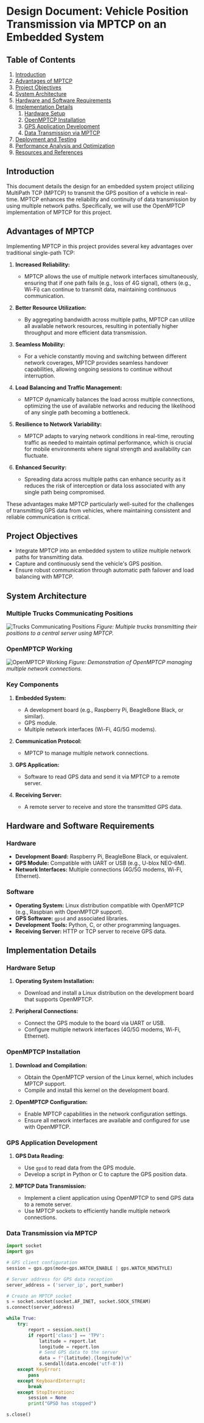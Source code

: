 # Design Document: Vehicle Position Transmission via MPTCP on an Embedded System

## Table of Contents

1. [Introduction](#introduction)
2. [Advantages of MPTCP](#advantages-of-mptcp)
3. [Project Objectives](#project-objectives)
4. [System Architecture](#system-architecture)
5. [Hardware and Software Requirements](#hardware-and-software-requirements)
6. [Implementation Details](#implementation-details)
   1. [Hardware Setup](#hardware-setup)
   2. [OpenMPTCP Installation](#openmptcp-installation)
   3. [GPS Application Development](#gps-application-development)
   4. [Data Transmission via MPTCP](#data-transmission-via-mptcp)
7. [Deployment and Testing](#deployment-and-testing)
8. [Performance Analysis and Optimization](#performance-analysis-and-optimization)
9. [Resources and References](#resources-and-references)

## Introduction

This document details the design for an embedded system project utilizing MultiPath TCP (MPTCP) to transmit the GPS position of a vehicle in real-time. MPTCP enhances the reliability and continuity of data transmission by using multiple network paths. Specifically, we will use the OpenMPTCP implementation of MPTCP for this project.

## Advantages of MPTCP

Implementing MPTCP in this project provides several key advantages over traditional single-path TCP:

1. **Increased Reliability:**
   - MPTCP allows the use of multiple network interfaces simultaneously, ensuring that if one path fails (e.g., loss of 4G signal), others (e.g., Wi-Fi) can continue to transmit data, maintaining continuous communication.

2. **Better Resource Utilization:**
   - By aggregating bandwidth across multiple paths, MPTCP can utilize all available network resources, resulting in potentially higher throughput and more efficient data transmission.

3. **Seamless Mobility:**
   - For a vehicle constantly moving and switching between different network coverages, MPTCP provides seamless handover capabilities, allowing ongoing sessions to continue without interruption.

4. **Load Balancing and Traffic Management:**
   - MPTCP dynamically balances the load across multiple connections, optimizing the use of available networks and reducing the likelihood of any single path becoming a bottleneck.

5. **Resilience to Network Variability:**
   - MPTCP adapts to varying network conditions in real-time, rerouting traffic as needed to maintain optimal performance, which is crucial for mobile environments where signal strength and availability can fluctuate.

6. **Enhanced Security:**
   - Spreading data across multiple paths can enhance security as it reduces the risk of interception or data loss associated with any single path being compromised.

These advantages make MPTCP particularly well-suited for the challenges of transmitting GPS data from vehicles, where maintaining consistent and reliable communication is critical.

## Project Objectives

- Integrate MPTCP into an embedded system to utilize multiple network paths for transmitting data.
- Capture and continuously send the vehicle's GPS position.
- Ensure robust communication through automatic path failover and load balancing with MPTCP.

## System Architecture

### Multiple Trucks Communicating Positions

![Trucks Communicating Positions](map.gif)
*Figure: Multiple trucks transmitting their positions to a central server using MPTCP.*

### OpenMPTCP Working

![OpenMPTCP Working](omr.png)
*Figure: Demonstration of OpenMPTCP managing multiple network connections.*

### Key Components

1. **Embedded System:**
   - A development board (e.g., Raspberry Pi, BeagleBone Black, or similar).
   - GPS module.
   - Multiple network interfaces (Wi-Fi, 4G/5G modems).

2. **Communication Protocol:**
   - MPTCP to manage multiple network connections.

3. **GPS Application:**
   - Software to read GPS data and send it via MPTCP to a remote server.

4. **Receiving Server:**
   - A remote server to receive and store the transmitted GPS data.

## Hardware and Software Requirements

### Hardware

- **Development Board:** Raspberry Pi, BeagleBone Black, or equivalent.
- **GPS Module:** Compatible with UART or USB (e.g., U-blox NEO-6M).
- **Network Interfaces:** Multiple connections (4G/5G modems, Wi-Fi, Ethernet).

### Software

- **Operating System:** Linux distribution compatible with OpenMPTCP (e.g., Raspbian with OpenMPTCP support).
- **GPS Software:** `gpsd` and associated libraries.
- **Development Tools:** Python, C, or other programming languages.
- **Receiving Server:** HTTP or TCP server to receive GPS data.

## Implementation Details

### Hardware Setup

1. **Operating System Installation:**
   - Download and install a Linux distribution on the development board that supports OpenMPTCP.

2. **Peripheral Connections:**
   - Connect the GPS module to the board via UART or USB.
   - Configure multiple network interfaces (4G/5G modems, Wi-Fi, Ethernet).

### OpenMPTCP Installation

1. **Download and Compilation:**
   - Obtain the OpenMPTCP version of the Linux kernel, which includes MPTCP support.
   - Compile and install this kernel on the development board.

2. **OpenMPTCP Configuration:**
   - Enable MPTCP capabilities in the network configuration settings.
   - Ensure all network interfaces are available and configured for use with OpenMPTCP.

### GPS Application Development

1. **GPS Data Reading:**
   - Use `gpsd` to read data from the GPS module.
   - Develop a script in Python or C to capture the GPS position data.

2. **MPTCP Data Transmission:**
   - Implement a client application using OpenMPTCP to send GPS data to a remote server.
   - Use MPTCP sockets to efficiently handle multiple network connections.

### Data Transmission via MPTCP

```python
import socket
import gps

# GPS client configuration
session = gps.gps(mode=gps.WATCH_ENABLE | gps.WATCH_NEWSTYLE)

# Server address for GPS data reception
server_address = ('server_ip', port_number)

# Create an MPTCP socket
s = socket.socket(socket.AF_INET, socket.SOCK_STREAM)
s.connect(server_address)

while True:
    try:
        report = session.next()
        if report['class'] == 'TPV':
            latitude = report.lat
            longitude = report.lon
            # Send GPS data to the server
            data = f"{latitude},{longitude}\n"
            s.sendall(data.encode('utf-8'))
    except KeyError:
        pass
    except KeyboardInterrupt:
        break
    except StopIteration:
        session = None
        print("GPSD has stopped")

s.close()

